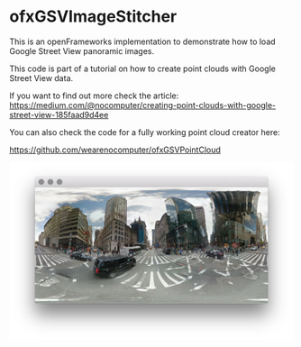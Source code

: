 # ofxGSVImageStitcher

This is an openFrameworks implementation to demonstrate how to load Google Street View panoramic images.

This code is part of a tutorial on how to create point clouds with Google Street View data. 

If you want to find out more check the article:
https://medium.com/@nocomputer/creating-point-clouds-with-google-street-view-185faad9d4ee

You can also check the code for a fully working point cloud creator here:

https://github.com/wearenocomputer/ofxGSVPointCloud

![screenshot](/screenshots/one.png?raw=true)
